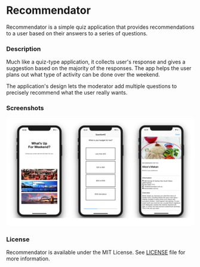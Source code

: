 # Recommendator

Recommendator is a simple quiz application that provides recommendations to a user based on their answers to a series of questions.

### Description

Much like a quiz-type application, it collects user's response and gives a suggestion based on the majority of the responses. The app helps the user plans out what type of activity
can be done over the weekend. 

The application's design lets the moderator add multiple questions to precisely recommend what the user really wants.

### Screenshots

![Recommendator](recommendator.png)

### License

Recommendator is available under the MIT License. See [LICENSE](https://github.com/arvnq/Recommendator/blob/master/LICENSE) file for more information.
